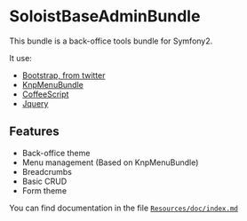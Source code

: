 SoloistBaseAdminBundle
======================

This bundle is a back-office tools bundle for Symfony2.

It use:
 * [Bootstrap, from twitter](http://twitter.github.com/bootstrap/)
 * [KnpMenuBundle](https://github.com/KnpLabs/KnpMenuBundle)
 * [CoffeeScript](http://coffeescript.org/)
 * [Jquery](http://jquery.com/)

Features
--------

 * Back-office theme
 * Menu management (Based on KnpMenuBundle)
 * Breadcrumbs
 * Basic CRUD
 * Form theme

You can find documentation in the file [`Resources/doc/index.md`](BaseAdminBundle/blob/master/Resources/doc/index.md)
